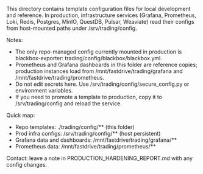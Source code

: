 This directory contains template configuration files for local development and reference. In production, infrastructure services (Grafana, Prometheus, Loki, Redis, Postgres, MinIO, QuestDB, Pulsar, Weaviate) read their configs from host-mounted paths under /srv/trading/config.

Notes:
- The only repo-managed config currently mounted in production is blackbox-exporter: trading/config/blackbox/blackbox.yml.
- Prometheus and Grafana dashboards in this folder are reference copies; production instances load from /mnt/fastdrive/trading/grafana and /mnt/fastdrive/trading/prometheus.
- Do not edit secrets here. Use /srv/trading/config/secure_config.py or environment variables.
- If you need to promote a template to production, copy it to /srv/trading/config and reload the service.

Quick map:
- Repo templates: ./trading/config/** (this folder)
- Prod infra configs: /srv/trading/config/** (host persistent)
- Grafana data and dashboards: /mnt/fastdrive/trading/grafana/**
- Prometheus data: /mnt/fastdrive/trading/prometheus/**

Contact: leave a note in PRODUCTION_HARDENING_REPORT.md with any config changes.
